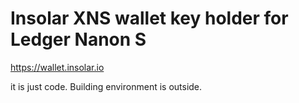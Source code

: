 # Insolar XNS wallet key holder for Ledger Nanon S

https://wallet.insolar.io

it is just code. Building environment is outside.
